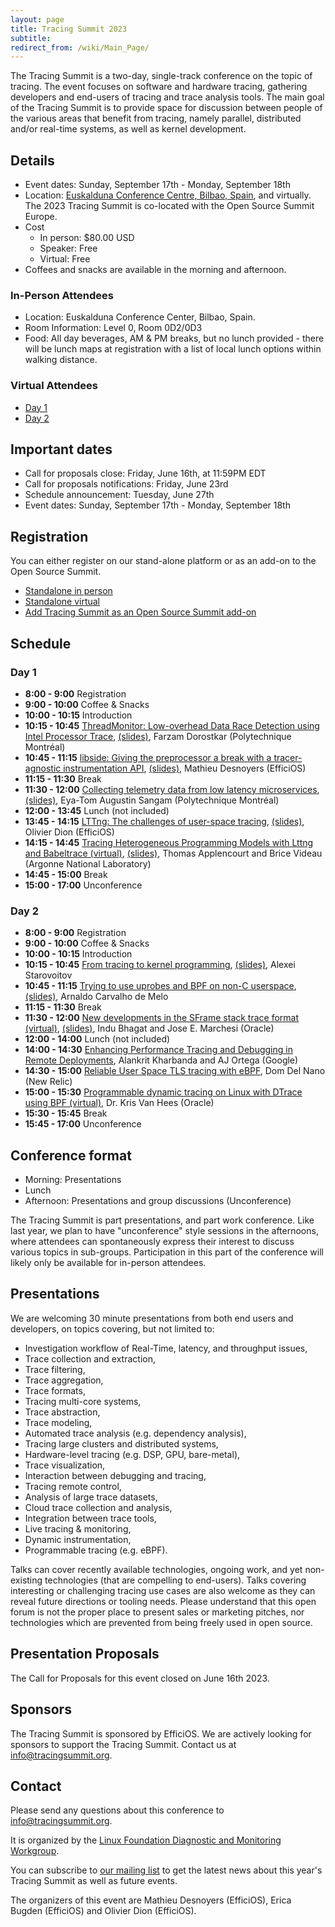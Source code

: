 ```yaml
---
layout: page
title: Tracing Summit 2023
subtitle:
redirect_from: /wiki/Main_Page/
---
```


The Tracing Summit is a two-day, single-track conference on the topic of
tracing. The event focuses on software and hardware tracing, gathering
developers and end-users of tracing and trace analysis tools. The main goal of
the Tracing Summit is to provide space for discussion between people of the
various areas that benefit from tracing, namely parallel, distributed and/or
real-time systems, as well as kernel development.

## Details

* Event dates: Sunday, September 17th - Monday, September 18th
* Location: [Euskalduna Conference Centre, Bilbao, Spain](https://maps.app.goo.gl/PyRRfbW1H9fgJZew5), and virtually. The 2023 Tracing Summit is co-located
  with the Open Source Summit Europe.
* Cost
	* In person: $80.00 USD
    * Speaker: Free
    * Virtual: Free
* Coffees and snacks are available in the morning and afternoon.

### In-Person Attendees

* Location: Euskalduna Conference Center, Bilbao, Spain.
* Room Information: Level 0, Room 0D2/0D3
* Food: All day beverages, AM & PM breaks, but no lunch provided - there will be
  lunch maps at registration with a list of local lunch options within walking
  distance.

### Virtual Attendees

* [Day 1](https://zoom.us/j/98784695878)
* [Day 2](https://zoom.us/j/97545788314)

## Important dates

* Call for proposals close: Friday, June 16th, at 11:59PM EDT
* Call for proposals notifications: Friday, June 23rd
* Schedule announcement: Tuesday, June 27th
* Event dates: Sunday, September 17th - Monday, September 18th

## Registration

You can either register on our stand-alone platform or as an add-on to the Open Source Summit.

* [Standalone in person](https://cvent.me/Gn0nkR)
* [Standalone virtual](https://cvent.me/xywylX)
* [Add Tracing Summit as an Open Source Summit add-on](https://events.linuxfoundation.org/open-source-summit-europe/features/co-located-events/)

## Schedule

### Day 1

* **8:00 - 9:00**   Registration
* **9:00 - 10:00**  Coffee & Snacks
* **10:00 - 10:15** Introduction
* **10:15 - 10:45** [ThreadMonitor: Low-overhead Data Race Detection using Intel Processor Trace](/ts/2023/tmon), [(slides)](/ts/2023/files/Farzam_Dorostkar-Tracing_Summit.pdf), Farzam Dorostkar (Polytechnique Montréal)
* **10:45 - 11:15** [libside: Giving the preprocessor a break with a tracer-agnostic instrumentation API](/ts/2023/libside), [(slides)](/ts/2023/files/Tracing-Summit-2023-libside.pdf), Mathieu Desnoyers (EfficiOS)
* **11:15 - 11:30** Break
* **11:30 - 12:00** [Collecting telemetry data from low latency microservices](/ts/2023/telemetry), [(slides)](/ts/2023/files/Collecting_telemetry_data_from_low_latency_microservices.pdf), Eya-Tom Augustin Sangam (Polytechnique Montréal)
* **12:00 - 13:45** Lunch (not included)
* **13:45 - 14:15** [LTTng: The challenges of user-space tracing](/ts/2023/lttng), [(slides)](/ts/2023/files/tracing-summit-2023-lttng-userspace.pdf), Olivier Dion (EfficiOS)
* **14:15 - 14:45** [Tracing Heterogeneous Programming Models with Lttng and Babeltrace (virtual)](/ts/2023/heterogeneous),  [(slides)](/ts/2023/files/Heterogeneous_Appencourt_Videau.pdf), Thomas Applencourt and Brice Videau (Argonne National Laboratory)
* **14:45 - 15:00** Break
* **15:00 - 17:00** Unconference

### Day 2

* **8:00 - 9:00**   Registration
* **9:00 - 10:00**  Coffee & Snacks
* **10:00 - 10:15** Introduction
* **10:15 - 10:45** [From tracing to kernel programming](/ts/2023/ebpf), [(slides)](/ts/2023/files/tracing-summit-from-tracing-to-kernel-programming.pdf), Alexei Starovoitov
* **10:45 - 11:15** [Trying to use uprobes and BPF on non-C userspace](/ts/2023/bpf-non-c), [(slides)](/ts/2023/files/Trying_to_use_uprobes_and_BPF_on_non-C_userspace.pdf), Arnaldo Carvalho de Melo
* **11:15 - 11:30** Break
* **11:30 - 12:00** [New developments in the SFrame stack trace format (virtual)](/ts/2023/sframe), [(slides)](/ts/2023/files/SFrame_TracingSummit2023.pdf), Indu Bhagat and Jose E. Marchesi (Oracle)
* **12:00 - 14:00** Lunch (not included)
* **14:00 - 14:30** [Enhancing Performance Tracing and Debugging in Remote Deployments](/ts/2023/remote), Alankrit Kharbanda and AJ Ortega (Google)
* **14:30 - 15:00** [Reliable User Space TLS tracing with eBPF](/ts/2023/tls), Dom Del Nano (New Relic)
* **15:00 - 15:30** [Programmable dynamic tracing on Linux with DTrace using BPF (virtual)](/ts/2023/dtrace), Dr. Kris Van Hees (Oracle)
* **15:30 - 15:45** Break
* **15:45 - 17:00** Unconference

## Conference format

* Morning: Presentations
* Lunch
* Afternoon: Presentations and group discussions (Unconference)

The Tracing Summit is part presentations, and part work conference. Like last
year, we plan to have "unconference" style sessions in the afternoons, where
attendees can spontaneously express their interest to discuss various topics in
sub-groups. Participation in this part of the conference will likely only be
available for in-person attendees.

## Presentations

We are welcoming 30 minute presentations from both end users and developers, on
topics covering, but not limited to:

* Investigation workflow of Real-Time, latency, and throughput issues,
* Trace collection and extraction,
* Trace filtering,
* Trace aggregation,
* Trace formats,
* Tracing multi-core systems,
* Trace abstraction,
* Trace modeling,
* Automated trace analysis (e.g. dependency analysis),
* Tracing large clusters and distributed systems,
* Hardware-level tracing (e.g. DSP, GPU, bare-metal),
* Trace visualization,
* Interaction between debugging and tracing,
* Tracing remote control,
* Analysis of large trace datasets,
* Cloud trace collection and analysis,
* Integration between trace tools,
* Live tracing & monitoring,
* Dynamic instrumentation,
* Programmable tracing (e.g. eBPF).

Talks can cover recently available technologies, ongoing work, and yet
non-existing technologies (that are compelling to end-users). Talks covering
interesting or challenging tracing use cases are also welcome as they can reveal
future directions or tooling needs. Please understand that this open forum is
not the proper place to present sales or marketing pitches, nor technologies
which are prevented from being freely used in open source.

## Presentation Proposals

The Call for Proposals for this event closed on June 16th 2023.

## Sponsors

The Tracing Summit is sponsored by EfficiOS. We are actively looking for
sponsors to support the Tracing Summit. Contact us at [info@tracingsummit.org](mailto:info@tracingsummit.org).

## Contact
Please send any questions about this conference to [info@tracingsummit.org](mailto:info@tracingsummit.org).

It is organized by the [Linux Foundation Diagnostic and Monitoring Workgroup](https://diamon.org).

You can subscribe to [our mailing list](https://eepurl.com/goakfv) to get the latest news about this year's Tracing Summit as well as future events.

The organizers of this event are Mathieu Desnoyers (EfficiOS), Erica Bugden
(EfficiOS) and Olivier Dion (EfficiOS).
